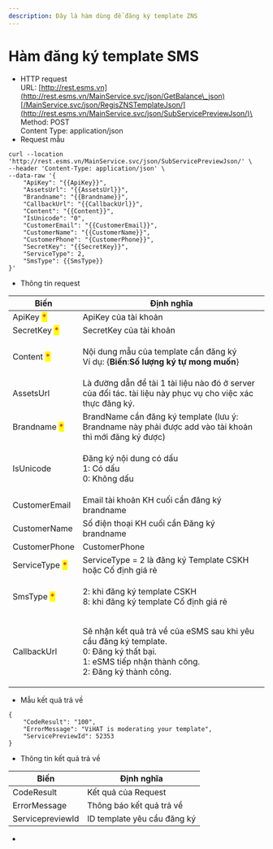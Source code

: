 ```yaml
---
description: Đây là hàm dùng để đăng ký template ZNS
---
```


# Hàm đăng ký template SMS



* HTTP request\
  URL: [http://rest.esms.vn](http://rest.esms.vn/MainService.svc/json/GetBalance\_json)[/MainService.svc/json/RegisZNSTemplateJson/](http://rest.esms.vn/MainService.svc/json/SubServicePreviewJson/)\
  Method: POST\
  Content Type: application/json
* Request mẫu

```
curl --location 'http://rest.esms.vn/MainService.svc/json/SubServicePreviewJson/' \
--header 'Content-Type: application/json' \
--data-raw '{
    "ApiKey": "{{ApiKey}}",
    "AssetsUrl": "{{AssetsUrl}}",
    "Brandname": "{{Brandname}}",
    "CallbackUrl": "{{CallbackUrl}}",
    "Content": "{{Content}}",
    "IsUnicode": "0",
    "CustomerEmail": "{{CustomerEmail}}",
    "CustomerName": "{{CustomerName}}",
    "CustomerPhone": "{CustomerPhone}}",
    "SecretKey": "{{SecretKey}}",
    "ServiceType": 2,
    "SmsType": {{SmsType}}
}'
```

* Thông tin request

| Biến                                           | Định nghĩa                                                                                                                                                   |
| ---------------------------------------------- | ------------------------------------------------------------------------------------------------------------------------------------------------------------ |
| ApiKey <mark style="color:red;">\*</mark>      | ApiKey của tài khoản                                                                                                                                         |
| SecretKey <mark style="color:red;">\*</mark>   | SecretKey của tài khoản                                                                                                                                      |
| Content <mark style="color:red;">\*</mark>     | <p>Nội dung mẫu của template cần đăng ký<br>Ví dụ: {<strong>Biến</strong>:<strong>Số lượng ký tự mong muốn</strong>}</p>                                     |
| AssetsUrl                                      | Là đường dẫn để tài 1 tài liệu nào đó ở server của đối tác. tài liệu này phục vụ cho việc xác thực đăng ký.                                                  |
| Brandname <mark style="color:red;">\*</mark>   | BrandName cần đăng ký template (lưu ý: Brandname này phải được add vào tài khoản thì mới đăng ký được)                                                       |
| IsUnicode                                      | <p>Đăng ký nội dung có dấu<br>1: Có dấu<br>0: Không dấu</p>                                                                                                  |
| CustomerEmail                                  | Email tài khoản KH cuối cần đăng ký brandname                                                                                                                |
| CustomerName                                   | Số điện thoại KH cuối cần Đăng ký brandname                                                                                                                  |
| CustomerPhone                                  | CustomerPhone                                                                                                                                                |
| ServiceType <mark style="color:red;">\*</mark> | ServiceType = 2 là đăng ký Template CSKH hoặc Cố định giá rẻ                                                                                                 |
| SmsType <mark style="color:red;">\*</mark>     | <p>2: khi đăng ký template CSKH <br>8: khi đăng ký template Cố định giá rẻ</p>                                                                               |
| CallbackUrl                                    | <p>Sẽ nhận kết quả trả về của eSMS sau khi yêu cầu đăng ký template. <br>0: Đăng ký thất bại.<br>1: eSMS tiếp nhận thành công.<br>2: Đăng ký thành công.</p> |

* Mẫu kết quả trả về

```
{
    "CodeResult": "100",
    "ErrorMessage": "ViHAT is moderating your template",
    "ServicePreviewId": 52353
}

```

* Thông tin kết quả trả về

| Biến             | Định nghĩa                  |
| ---------------- | --------------------------- |
| CodeResult       | Kết quả của Request         |
| ErrorMessage     | Thông báo kết quả trả về    |
| ServicepreviewId | ID template yêu cầu đăng ký |

*
